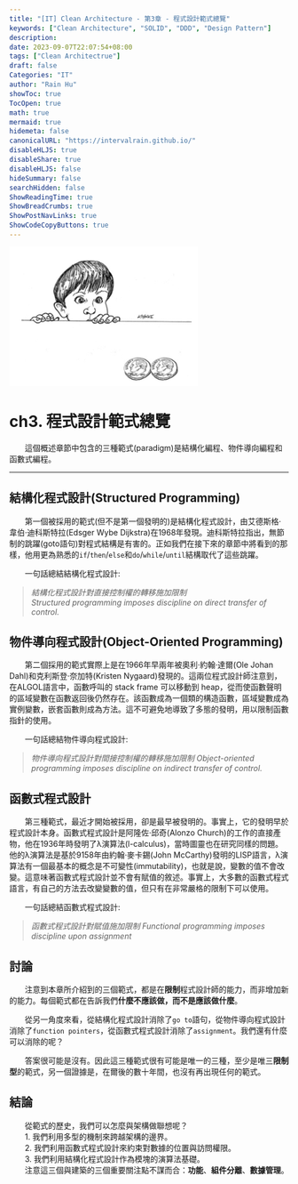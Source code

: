 ```yaml
---
title: "[IT] Clean Architecture - 第3章 - 程式設計範式總覽"
keywords: ["Clean Architecture", "SOLID", "DDD", "Design Pattern"]
description:
date: 2023-09-07T22:07:54+08:00
tags: ["Clean Architectrue"]
draft: false
Categories: "IT"
author: "Rain Hu"
showToc: true
TocOpen: true
math: true
mermaid: true
hidemeta: false
canonicalURL: "https://intervalrain.github.io/"
disableHLJS: true
disableShare: true
disableHLJS: false
hideSummary: false
searchHidden: false
ShowReadingTime: true
ShowBreadCrumbs: true
ShowPostNavLinks: true
ShowCodeCopyButtons: true
---
```

![ch3](/posts/clean_arch/images/ch3.png)
# ch3. 程式設計範式總覽
　　這個概述章節中包含的三種範式(paradigm)是結構化編程、物件導向編程和函數式編程。

---
## 結構化程式設計(Structured Programming)
　　第一個被採用的範式(但不是第一個發明的)是結構化程式設計，由艾德斯格·韋伯·迪科斯特拉(Edsger Wybe Dijkstra)在1968年發現。迪科斯特拉指出，無節制的跳躍(goto語句)對程式結構是有害的。正如我們在接下來的章節中將看到的那樣，他用更為熟悉的`if`/`then`/`else`和`do`/`while`/`until`結構取代了這些跳躍。

　　一句話總結結構化程式設計:
> *結構化程式設計對直接控制權的轉移施加限制  
> Structured programming imposes discipline on direct transfer of control.*

## 物件導向程式設計(Object-Oriented Programming)
　　第二個採用的範式實際上是在1966年早兩年被奧利·約翰·達爾(Ole Johan Dahl)和克利斯登·奈加特(Kristen Nygaard)發現的。這兩位程式設計師注意到，在ALGOL語言中，函數呼叫的 stack frame 可以移動到 heap，從而使函數聲明的區域變數在函數返回後仍然存在。該函數成為一個類的構造函數，區域變數成為實例變數，嵌套函數則成為方法。這不可避免地導致了多態的發明，用以限制函數指針的使用。

　　一句話總結物件導向程式設計:
> *物件導向程式設計對間接控制權的轉移施加限制
> Object-oriented programming imposes discipline on indirect transfer of control.*

## 函數式程式設計
　　第三種範式，最近才開始被採用，卻是最早被發明的。事實上，它的發明早於程式設計本身。函數式程式設計是阿隆佐·邱奇(Alonzo Church)的工作的直接產物，他在1936年時發明了λ演算法(l-calculus)，當時圖靈也在研究同樣的問題。他的λ演算法是基於9158年由約翰·麥卡錫(John McCarthy)發明的LISP語言，λ演算法有一個最基本的概念是不可變性(immutability)，也就是說，變數的值不會改變。這意味著函數式程式設計並不會有賦值的敘述。事實上，大多數的函數式程式語言，有自己的方法去改變變數的值，但只有在非常嚴格的限制下可以使用。

　　一句話總結函數式程式設計:
> *函數式程式設計對賦值施加限制
> Functional programming imposes discipline upon assignment*

## 討論
　　注意到本章所介紹到的三個範式，都是在**限制**程式設計師的能力，而非增加新的能力。每個範式都在告訴我們**什麼不應該做，而不是應該做什麼**。

　　從另一角度來看，從結構化程式設計消除了`go to`語句，從物件導向程式設計消除了`function pointers`，從函數式程式設計消除了`assignment`。我們還有什麼可以消除的呢？

　　答案很可能是沒有。因此這三種範式很有可能是唯一的三種，至少是唯三**限制型**的範式，另一個證據是，在爾後的數十年間，也沒有再出現任何的範式。

## 結論
　　從範式的歷史，我們可以怎麼與架構做聯想呢？  
　　1. 我們利用多型的機制來跨越架構的邊界。  
　　2. 我們利用函數式程式設計來約束對數據的位置與訪問權限。  
　　3. 我們利用結構化程式設計作為模塊的演算法基礎。  
　　注意這三個與建築的三個重要關注點不謀而合：**功能**、**組件分離**、**數據管理**。
